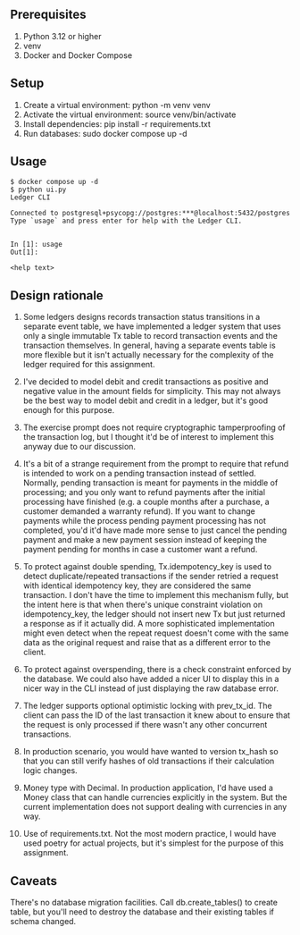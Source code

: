 ## Prerequisites

1. Python 3.12 or higher
2. venv
3. Docker and Docker Compose


## Setup

1. Create a virtual environment: python -m venv venv
2. Activate the virtual environment: source venv/bin/activate
3. Install dependencies: pip install -r requirements.txt
4. Run databases: sudo docker compose up -d

## Usage

```
$ docker compose up -d
$ python ui.py
Ledger CLI

Connected to postgresql+psycopg://postgres:***@localhost:5432/postgres
Type `usage` and press enter for help with the Ledger CLI.


In [1]: usage
Out[1]: 

<help text>
```

## Design rationale

1. Some ledgers designs records transaction status transitions in a separate
   event table, we have implemented a ledger system that uses only a single
   immutable Tx table to record transaction events and the transaction
   themselves. In general, having a separate events table is more flexible but 
   it isn't actually necessary for the complexity of the ledger required for
   this assignment.

2. I've decided to model debit and credit transactions as positive and negative
   value in the amount fields for simplicity. This may not always be the best
   way to model debit and credit in a ledger, but it's good enough for this
   purpose.

3. The exercise prompt does not require cryptographic tamperproofing of the
   transaction log, but I thought it'd be of interest to implement this anyway
   due to our discussion.

4. It's a bit of a strange requirement from the prompt to require that refund
   is intended to work on a pending transaction instead of settled. Normally,
   pending transaction is meant for payments in the middle of processing; and
   you only want to refund payments after the initial processing have finished
   (e.g. a couple months after a purchase, a customer demanded a warranty
   refund). If you want to change payments while the process pending payment
   processing has not completed, you'd it'd have made more sense to just cancel
   the pending payment and make a new payment session instead of keeping the
   payment pending for months in case a customer want a refund.

5. To protect against double spending, Tx.idempotency_key is used to detect
   duplicate/repeated transactions if the sender retried a request with
   identical idempotency key, they are considered the same transaction. I don't
   have the time to implement this mechanism fully, but the intent here is that
   when there's unique constraint violation on idempotency_key, the ledger
   should not insert new Tx but just returned a response as if it actually did.
   A more sophisticated implementation might even detect when the repeat
   request doesn't come with the same data as the original request and raise
   that as a different error to the client.

6. To protect against overspending, there is a check constraint enforced by the
   database. We could also have added a nicer UI to display this in a nicer way
   in the CLI instead of just displaying the raw database error.

7. The ledger supports optional optimistic locking with prev_tx_id. The client
   can pass the ID of the last transaction it knew about to ensure that the
   request is only processed if there wasn't any other concurrent transactions.

8. In production scenario, you would have wanted to version tx_hash so that you
   can still verify hashes of old transactions if their calculation logic
   changes.

9. Money type with Decimal. In production application, I'd have used a Money
   class that can handle currencies explicitly in the system. But the current
   implementation does not support dealing with currencies in any way.

10. Use of requirements.txt. Not the most modern practice, I would have used
   poetry for actual projects, but it's simplest for the purpose of this
   assignment.


## Caveats

There's no database migration facilities. Call db.create_tables() to create
table, but you'll need to destroy the database and their existing tables if
schema changed.
